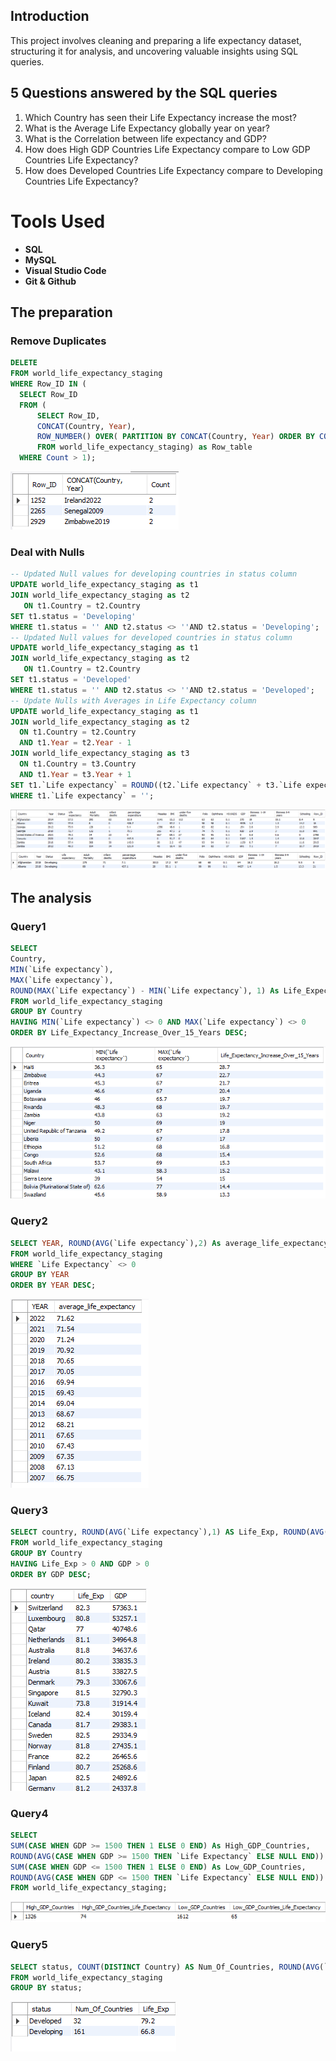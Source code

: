 ## Introduction

This project involves cleaning and preparing a life expectancy dataset, structuring it for analysis, and uncovering valuable insights using SQL queries.

## 5 Questions answered by the SQL queries

1. Which Country has seen their Life Expectancy increase the most?
3. What is the Average Life Expectancy globally year on year?
3. What is the Correlation between life expectancy and GDP?
4. How does High GDP Countries Life Expectancy compare to Low GDP Countries Life Expectancy?
5. How does Developed Countries Life Expectancy compare to Developing Countries Life Expectancy?

# Tools Used

- **SQL**
- **MySQL**
- **Visual Studio Code**
- **Git & Github**

 ## The preparation

 ### Remove Duplicates

  ```SQL
 DELETE 
FROM world_life_expectancy_staging
WHERE Row_ID IN (
	SELECT Row_ID
	FROM (
		SELECT Row_ID, 
		CONCAT(Country, Year), 
		ROW_NUMBER() OVER( PARTITION BY CONCAT(Country, Year) ORDER BY CONCAT(Country, Year)) As Count
		FROM world_life_expectancy_staging) as Row_table
	WHERE Count > 1);
 ```
 
 ![Analysis](<sql_results/cleaning1_duplicates.png>)

 ### Deal with Nulls

  ```SQL
 -- Updated Null values for developing countries in status column
UPDATE world_life_expectancy_staging as t1
JOIN world_life_expectancy_staging as t2
	 ON t1.Country = t2.Country
SET t1.status = 'Developing'
WHERE t1.status = '' AND t2.status <> ''AND t2.status = 'Developing';
-- Updated Null values for developed countries in status column
UPDATE world_life_expectancy_staging as t1
JOIN world_life_expectancy_staging as t2
	 ON t1.Country = t2.Country
SET t1.status = 'Developed'
WHERE t1.status = '' AND t2.status <> ''AND t2.status = 'Developed';
-- Update Nulls with Averages in Life Expectancy column
UPDATE world_life_expectancy_staging as t1
JOIN world_life_expectancy_staging as t2
	ON t1.Country = t2.Country
    AND t1.Year = t2.Year - 1
JOIN world_life_expectancy_staging as t3
	ON t1.Country = t3.Country
    AND t1.Year = t3.Year + 1
SET t1.`Life expectancy` = ROUND((t2.`Life expectancy` + t3.`Life expectancy`)/2,1)
WHERE t1.`Life expectancy` = '';
 ```

  ![Analysis](<sql_results/cleaning2_status_null.png>)
  ![Analysis](<sql_results/cleaning3_life_expectancy_null.png>)
 
 ## The analysis
 
 ### Query1
 
 ```SQL
 SELECT 
Country, 
MIN(`Life expectancy`), 
MAX(`Life expectancy`),
ROUND(MAX(`Life expectancy`) - MIN(`Life expectancy`), 1) As Life_Expectancy_Increase_Over_15_Years
FROM world_life_expectancy_staging
GROUP BY Country
HAVING MIN(`Life expectancy`) <> 0 AND MAX(`Life expectancy`) <> 0
ORDER BY Life_Expectancy_Increase_Over_15_Years DESC;
 ```
 
 ![Analysis](<sql_results/q1.png>)
 
 ### Query2
 
 ```SQL
SELECT YEAR, ROUND(AVG(`Life expectancy`),2) As average_life_expectancy 
FROM world_life_expectancy_staging
WHERE `Life Expectancy` <> 0
GROUP BY YEAR
ORDER BY YEAR DESC;
 ```
 ![Analysis](<sql_results/q2.png>)
 
 ### Query3
 
 ```SQL
 SELECT country, ROUND(AVG(`Life expectancy`),1) AS Life_Exp, ROUND(AVG(GDP),1) AS GDP
FROM world_life_expectancy_staging 
GROUP BY Country
HAVING Life_Exp > 0 AND GDP > 0
ORDER BY GDP DESC;
 ```
  ![Analysis](<sql_results/q3.png>)
 
 ### Query4
 
 ```SQL
 SELECT 
SUM(CASE WHEN GDP >= 1500 THEN 1 ELSE 0 END) As High_GDP_Countries,
ROUND(AVG(CASE WHEN GDP >= 1500 THEN `Life Expectancy` ELSE NULL END)) As High_GDP_Countries_Life_Expectancy,
SUM(CASE WHEN GDP <= 1500 THEN 1 ELSE 0 END) As Low_GDP_Countries,
ROUND(AVG(CASE WHEN GDP <= 1500 THEN `Life Expectancy` ELSE NULL END)) As Low_GDP_Countries_Life_Expectancy
FROM world_life_expectancy_staging;
 ```
 ![Analysis](<sql_results/q4_updated.png>)
 
 ### Query5
 
 ```SQL
 SELECT status, COUNT(DISTINCT Country) AS Num_Of_Countries, ROUND(AVG(`Life expectancy`),1) AS Life_Exp
FROM world_life_expectancy_staging
GROUP BY status;
 ```
 ![Analysis](<sql_results/q5.png>)
 
